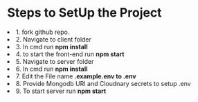 <h1> Steps to SetUp the Project</h1>
<li>1. fork github repo.</li>
<li>2. Navigate to client folder</li>
<li>3. In cmd run <b>npm install</b></li>
<li>4. to start the front-end run <b>npm start</b></li>
<li>5. Navigate to server folder </li>
<li>6. In cmd run <b>npm install</b></li>
<li>7. Edit the File name<b> .example.env to .env </b>
<li>8. Provide Mongodb URI and Cloudnary secrets to setup .env</li>
<li>9. To start server run <b>npm start</b></li>
